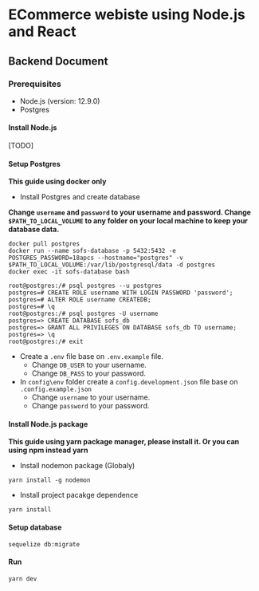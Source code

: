 # ECommerce webiste using Node.js and React
## Backend Document
### Prerequisites
* Node.js (version: 12.9.0)
* Postgres

#### Install Node.js
[TODO]
#### Setup Postgres
**This guide using docker only**
* Install Postgres and create database

**Change `username` and `password` to your username and password. Change `$PATH_TO_LOCAL_VOLUME` to any folder on your local machine to keep your database data.** 
```
docker pull postgres
docker run --name sofs-database -p 5432:5432 -e POSTGRES_PASSWORD=18apcs --hostname="postgres" -v $PATH_TO_LOCAL_VOLUME:/var/lib/postgresql/data -d postgres
docker exec -it sofs-database bash
```
```
root@postgres:/# psql postgres --u postgres
postgres=# CREATE ROLE username WITH LOGIN PASSWORD 'password';
postgres=# ALTER ROLE username CREATEDB;
postgres=# \q
root@postgres:/# psql postgres -U username
postgres=> CREATE DATABASE sofs_db
postgres=> GRANT ALL PRIVILEGES ON DATABASE sofs_db TO username;
postgres=> \q
root@postgres:/# exit
```
* Create a `.env` file base on `.env.example` file.
  * Change `DB_USER` to your username.
  * Change `DB_PASS` to your password.
* In `config\env` folder create a `config.development.json` file base on `.config.example.json`
  * Change `username` to your username.
  * Change `password` to your password.

#### Install Node.js package
**This guide using yarn package manager, please install it. Or you can using npm instead yarn**
* Install nodemon package (Globaly)
```
yarn install -g nodemon
```
* Install project pacakge dependence
```
yarn install
```
#### Setup database
```
sequelize db:migrate
```
#### Run
```
yarn dev
```
